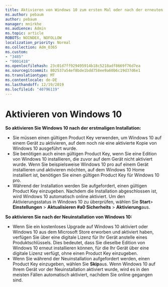 ```yaml
---
title: Aktivieren von Windows 10 zum ersten Mal oder nach der erneuten Installation
ms.author: pebaum
author: pebaum
manager: mnirkhe
ms.audience: Admin
ms.topic: article
ROBOTS: NOINDEX, NOFOLLOW
localization_priority: Normal
ms.collection: Adm_O365
ms.custom:
- "3485"
- "9001418"
ms.openlocfilehash: 23c01d7ff929495914b18c5218adf8669f76d7ea
ms.sourcegitcommit: 802537a54ef8bde1bdd758ee9a60b6c19d37d6e1
ms.translationtype: MT
ms.contentlocale: de-DE
ms.lasthandoff: 12/19/2019
ms.locfileid: "40796119"
---
```

# <a name="activate-windows-10"></a>Aktivieren von Windows 10

**So aktivieren Sie Windows 10 nach der erstmaligen Installation:**

- Sie müssen einen gültigen Product Key verwenden, um Windows 10 auf einem Gerät zu aktivieren, auf dem noch nie eine aktivierte Kopie von Windows 10 ausgeführt wurde.
- Sie benötigen auch einen gültigen Product Key, wenn Sie eine Edition von Windows 10 installieren, die zuvor auf dem Gerät nicht aktiviert wurde. Wenn Sie beispielsweise Windows 10 pro auf einem Gerät installieren und aktivieren möchten, auf dem Windows 10 Home installiert ist, benötigen Sie einen gültigen Product Key für Windows 10 pro.
- Während der Installation werden Sie aufgefordert, einen gültigen Product Key einzugeben. Nachdem die Installation abgeschlossen ist, wird Windows 10 automatisch online aktiviert. Um den Aktivierungsstatus in Windows 10 zu überprüfen, wählen Sie **Start**> **Einstellungen** > **Aktualisieren #a0 Sicherheits** > **Aktivierung**aus.

**So aktivieren Sie nach der Neuinstallation von Windows 10:**

- Wenn Sie ein kostenloses Upgrade auf Windows 10 aktiviert oder Windows 10 aus dem Microsoft Store erworben und aktiviert haben, verfügen Sie über eine digitale Lizenz für Ihr Gerät anstelle eines Produktschlüssels. Dies bedeutet, dass Sie dieselbe Edition von Windows 10 erneut installieren können, für die Ihr Gerät über eine digitale Lizenz verfügt, ohne einen Product Key einzugeben.
- Wenn Sie während der Neuinstallation aufgefordert werden, einen Product Key einzugeben, wählen Sie **Skip**aus. Wenn Windows 10 auf Ihrem Gerät vor der Neuinstallation aktiviert wurde, wird es in den meisten Fällen automatisch aktiviert, nachdem Sie online gegangen sind.
